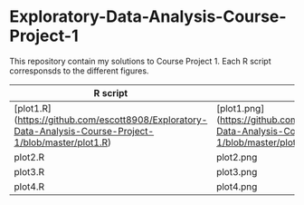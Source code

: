 # Exploratory-Data-Analysis-Course-Project-1

This repository contain my solutions to Course Project 1.  Each R script
corresponsds to the different figures.

R script | png file
---|---
[plot1.R] (https://github.com/escott8908/Exploratory-Data-Analysis-Course-Project-1/blob/master/plot1.R) | [plot1.png] (https://github.com/escott8908/Exploratory-Data-Analysis-Course-Project-1/blob/master/plot1.png)
plot2.R | plot2.png
plot3.R | plot3.png
plot4.R | plot4.png
